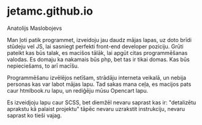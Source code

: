 # jetamc.github.io

Anatolijs Maslobojevs

Man ļoti patik programmet, izveidoju jau daudz mājas lapas, uz doto brīdi stūdeju vel JS, lai sasniegt perfekti front-end developer poziciju. Grūti pateikt kas būs talak, es macišos tālāk, lai apgūt citas programmēšanas valodas. Es domaju ka nakamais būs php, bet tas ir tikai domas. Kas būs nepieciešams, to arī macīšu.

Programmēšanu izvēlējos netīšam, strādāju interneta veikalā, un nebija personas kas var labot mājas lapu. Tad sakas mana ceļa, es macijos pats caur htmlbook.ru lapu, un rediģēju mūsu Opencart lapu.

Es izveidjoju lapu caur SCSS, bet diemžēl nevaru saprast kas ir: "detalizētu aprakstu kā palaist projektu" tāpēc nevaru uzrakstit instrukciju, nevaru saprast ko tieši vajag.
